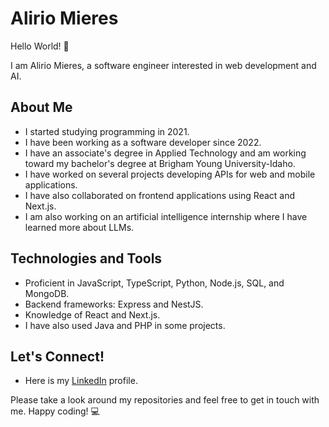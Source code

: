 # Alirio Mieres

Hello World! 👋

I am Alirio Mieres, a software engineer interested in web development and AI.

## About Me

- I started studying programming in 2021.
- I have been working as a software developer since 2022.
- I have an associate's degree in Applied Technology and am working toward my bachelor's degree at Brigham Young University-Idaho.
- I have worked on several projects developing APIs for web and mobile applications.
- I have also collaborated on frontend applications using React and Next.js.
- I am also working on an artificial intelligence internship where I have learned more about LLMs.

## Technologies and Tools

- Proficient in JavaScript, TypeScript, Python, Node.js, SQL, and MongoDB.
- Backend frameworks: Express and NestJS.
- Knowledge of React and Next.js.
- I have also used Java and PHP in some projects.

## Let's Connect!

- Here is my [LinkedIn](https://www.linkedin.com/in/alirio-mieres/) profile.

Please take a look around my repositories and feel free to get in touch with me. Happy coding! 💻

